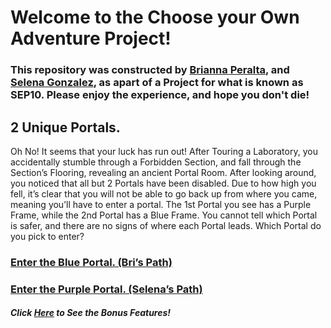 # Welcome to the Choose your Own Adventure Project!
### This repository was constructed by [Brianna Peralta](https://github.com/briannap6399), and [Selena Gonzalez](https://github.com/selenag1958), as apart of a Project for what is known as SEP10. Please enjoy the experience, and hope you don't die!

## 2 Unique Portals.

Oh No! It seems that your luck has run out! After Touring a Laboratory, you accidentally stumble through a Forbidden Section, and fall through the Section’s Flooring, revealing an ancient Portal Room. After looking around, you noticed that all but 2 Portals have been disabled. Due to how high you fell, it’s clear that you will not be able to go back up from where you came, meaning you’ll have to enter a portal. The 1st Portal you see has a Purple Frame, while the 2nd Portal has a Blue Frame. You cannot tell which Portal is safer, and there are no signs of where each Portal leads. Which Portal do you pick to enter?

### [Enter the Blue Portal. (Bri’s Path)](blue-portal/blue-portal.md)
### [Enter the Purple Portal. (Selena’s Path)](purple-portal/purple-portal.md)

#### *Click [Here](bonus-add-ons/bonus-feature-selector.md) to See the Bonus Features!*
